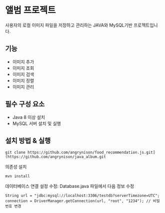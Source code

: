 # 앨범 프로젝트
사용자의 로컬 이미지 파일을 저장하고 관리하는 JAVA와 MySQL기반 프로젝트입니다.

## 기능 
- 이미지 추가
- 이미지 조회
- 이미지 검색
- 이미지 정렬
- 이미지 관리

## 필수 구성 요소
- Java 8 이상 설치
- MySQL 서버 설치 및 실행

## 설치 방법 & 실행 

```
git clone https://github.com/angrynison/food_recommendation.js.git](https://github.com/angrynison/java_album.git
```

의존성 설치

```
mvn install
```

데이터베이스 연결 설정 수정:
Database.java 파일에서 다음 정보 수정

```
String url = "jdbc:mysql://localhost:3306/testdb?serverTimezone=UTC";
connection = DriverManager.getConnection(url, "root", "1234"); // 비밀번호 변경
```
